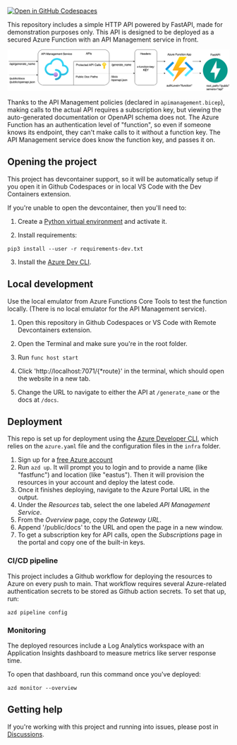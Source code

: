 [![Open in GitHub Codespaces](https://github.com/codespaces/badge.svg)](https://github.com/codespaces/new?hide_repo_select=true&repo=pamelafox%2Ffastapi-azure-function-apim)

This repository includes a simple HTTP API powered by FastAPI, made for demonstration purposes only.
This API is designed to be deployed as a secured Azure Function with an API Management service in front.

![Architecture diagram for API Management Service to Function App to FastAPI](readme_diagram_apim.png)

Thanks to the API Management policies (declared in `apimanagement.bicep`),
making calls to the actual API requires a subscription key, but viewing the auto-generated documentation
or OpenAPI schema does not. The Azure Function has an authentication level of "function",
so even if someone knows its endpoint, they can't make calls to it without a function key.
The API Management service does know the function key, and passes it on.

## Opening the project

This project has devcontainer support, so it will be automatically setup if you open it in Github Codespaces or in local VS Code with the Dev Containers extension.

If you're unable to open the devcontainer, then you'll need to:

1. Create a [Python virtual environment](https://docs.python.org/3/tutorial/venv.html#creating-virtual-environments) and activate it.

2. Install requirements:

```shell
pip3 install --user -r requirements-dev.txt
```

3. Install the [Azure Dev CLI](https://learn.microsoft.com/azure/developer/azure-developer-cli/install-azd).

## Local development

Use the local emulator from Azure Functions Core Tools to test the function locally.
(There is no local emulator for the API Management service).

1. Open this repository in Github Codespaces or VS Code with Remote Devcontainers extension.


2. Open the Terminal and make sure you're in the root folder.
2. Run `func host start`
3. Click 'http://localhost:7071/{*route}' in the terminal, which should open the website in a new tab.
4. Change the URL to navigate to either the API at `/generate_name` or the docs at `/docs`.

## Deployment

This repo is set up for deployment using the
[Azure Developer CLI](https://learn.microsoft.com/en-us/azure/developer/azure-developer-cli/overview),
which relies on the `azure.yaml` file and the configuration files in the `infra` folder.

1. Sign up for a [free Azure account](https://azure.microsoft.com/free/)
2. Run `azd up`. It will prompt you to login and to provide a name (like "fastfunc") and location (like "eastus"). Then it will provision the resources in your account and deploy the latest code.
3. Once it finishes deploying, navigate to the Azure Portal URL in the output.
4. Under the _Resources_ tab, select the one labeled _API Management Service_.
5. From the _Overview_ page, copy the _Gateway URL_.
6. Append '/public/docs' to the URL and open the page in a new window.
7. To get a subscription key for API calls, open the _Subscriptions_ page in the portal and copy one of the built-in keys.

### CI/CD pipeline

This project includes a Github workflow for deploying the resources to Azure
on every push to main. That workflow requires several Azure-related authentication secrets to be stored as Github action secrets. To set that up, run:

```shell
azd pipeline config
```

### Monitoring

The deployed resources include a Log Analytics workspace with an Application Insights dashboard to measure metrics like server response time.

To open that dashboard, run this command once you've deployed:

```shell
azd monitor --overview
```

## Getting help

If you're working with this project and running into issues, please post in [Discussions](/discussions).

